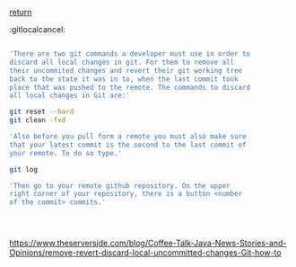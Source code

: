 [return](versioncontrol) 

:gitlocalcancel:

```sh

'There are two git commands a developer must use in order to
discard all local changes in git. For them to remove all
their uncommited changes and revert their git working tree
back to the state it was in to, when the last commit took
place that was pushed to the remote. The commands to discard
all local changes in Git are:'

git reset --hard
git clean -fxd

'Also before you pull form a remote you must also make sure
that your latest commit is the second to the last commit of
your remote. To do so type.'

git log

'Then go to your remote github repository. On the upper
right corner of your repository, there is a button <number
of the commit> commits.'





```

https://www.theserverside.com/blog/Coffee-Talk-Java-News-Stories-and-Opinions/remove-revert-discard-local-uncommitted-changes-Git-how-to
